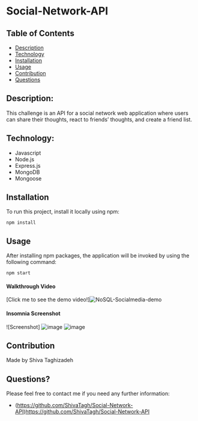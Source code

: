 # Social-Network-API
## Table of Contents

- [Description](#description)
- [Technology](#Technology)
- [Installation](#installation)
- [Usage](#usage)
- [Contribution](#contribution)
- [Questions](#questions)

## Description:

This challenge is an API for a social network web application where users can share their thoughts, react to friends’ thoughts, and create a friend list.

## Technology:

- Javascript
- Node.js
- Express.js
- MongoDB
- Mongoose

## Installation

To run this project, install it locally using npm:

```
npm install
```

## Usage

After installing npm packages, the application will be invoked by using the following command:

```
npm start
```

#### Walkthrough Video

[Click me to see the demo video!]![NoSQL-Socialmedia-demo](https://github.com/ShivaTagh/Social-Network-API/assets/127795324/46e74aec-9ac6-4112-9574-b1d713e8dcc6)


#### Insomnia Screenshot

![Screenshot]
![image](https://github.com/ShivaTagh/Social-Network-API/assets/127795324/dca62e31-949e-4064-a08e-aceb3a436adb)
![image](https://github.com/ShivaTagh/Social-Network-API/assets/127795324/e3201bee-070a-46d7-99a1-f537e55da7f4)


## Contribution

Made by Shiva Taghizadeh

## Questions?

Please feel free to contact me if you need any further information:
- (https://github.com/ShivaTagh/Social-Network-API)https://github.com/ShivaTagh/Social-Network-API
